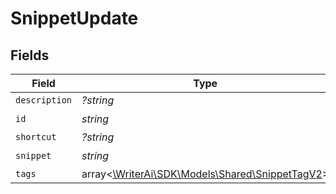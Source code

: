 # SnippetUpdate


## Fields

| Field                                                                                  | Type                                                                                   | Required                                                                               | Description                                                                            |
| -------------------------------------------------------------------------------------- | -------------------------------------------------------------------------------------- | -------------------------------------------------------------------------------------- | -------------------------------------------------------------------------------------- |
| `description`                                                                          | *?string*                                                                              | :heavy_minus_sign:                                                                     | N/A                                                                                    |
| `id`                                                                                   | *string*                                                                               | :heavy_check_mark:                                                                     | N/A                                                                                    |
| `shortcut`                                                                             | *?string*                                                                              | :heavy_minus_sign:                                                                     | N/A                                                                                    |
| `snippet`                                                                              | *string*                                                                               | :heavy_check_mark:                                                                     | N/A                                                                                    |
| `tags`                                                                                 | array<[\WriterAi\SDK\Models\Shared\SnippetTagV2](../../models/shared/SnippetTagV2.md)> | :heavy_minus_sign:                                                                     | N/A                                                                                    |